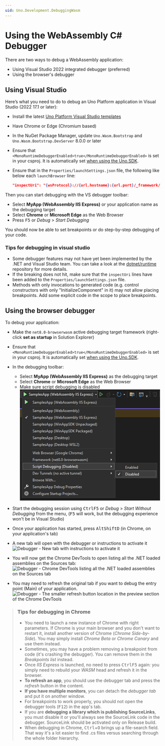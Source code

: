 ```yaml
---
uid: Uno.Development.DebuggingWasm
---
```


# Using the WebAssembly C# Debugger

There are two ways to debug a WebAssembly application:

- Using Visual Studio 2022 integrated debugger (preferred)
- Using the browser's debugger

## Using Visual Studio

Here’s what you need to do to debug an Uno Platform application in Visual Studio (2022 17.1 or later):

- Install the latest [Uno Platform Visual Studio templates](./get-started-vs-2022.md#install-the-solution-templates)
- Have Chrome or Edge (Chromium based)
- In the NuGet Package Manager, update `Uno.Wasm.Bootstrap` and `Uno.Wasm.Bootstrap.DevServer` 8.0.0 or later
- Ensure that `<MonoRuntimeDebuggerEnabled>true</MonoRuntimeDebuggerEnabled>` is set in your csproj. It is automatically set [when using the Uno.SDK](xref:Uno.Features.Uno.Sdk).
- Ensure that in the `Properties/launchSettings.json` file, the following like below each `launchBrowser` line:

    ```json
    "inspectUri": "{wsProtocol}://{url.hostname}:{url.port}/_framework/debug/ws-proxy?browser={browserInspectUri}",
    ```

Then you can start debugging with the VS debugger toolbar:

- Select **MyApp (WebAssembly IIS Express)** or your application name as the debugging target
- Select **Chrome** or **Microsoft Edge** as the Web Browser
- Press <kbd>F5</kbd> or _Debug_ > _Start Debugging_

You should now be able to set breakpoints or do step-by-step debugging of your code.

### Tips for debugging in visual studio

- Some debugger features may not have yet been implemented by the .NET and Visual Studio team. You can take a look at the [dotnet/runtime](https://github.com/dotnet/runtime) repository for more details.
- If the breaking does not hit, make sure that the `inspectUri` lines have been added to the `Properties/launchSettings.json` file.
- Methods with only invocations to generated code (e.g. control constructors with only "InitializeComponent" in it) may not allow placing breakpoints. Add some explicit code in the scope to place breakpoints.

## Using the browser debugger

To debug your application:

- Make the `net8.0-browserwasm` active debugging target framework (right-click **set as startup** in Solution Explorer)
- Ensure that `<MonoRuntimeDebuggerEnabled>true</MonoRuntimeDebuggerEnabled>` is set in your csproj. It is automatically set [when using the Uno.SDK](xref:Uno.Features.Uno.Sdk).
- In the debugging toolbar:

  - Select **MyApp (WebAssembly IIS Express)** as the debugging target
  - Select **Chrome** or **Microsoft Edge** as the Web Browser
  - Make sure script debugging is disabled<br/>
   ![IIS express settings](Assets/quick-start/wasm-debugging-iis-express.png)

- Start the debugging session using <kbd>Ctrl</kbd><kbd>F5</kbd> or _Debug_ > _Start Without Debugging_ from the menu, (<kbd>F5</kbd> will work, but the debugging experience won't be in Visual Studio)
- Once your application has started, press <kbd>Alt</kbd><kbd>Shift</kbd><kbd>D</kbd> (in Chrome, on your application's tab)
- A new tab will open with the debugger or instructions to activate it
![Debugger - New tab with instructions to activate it](Assets/quick-start/wasm-debugger-step-01.png)
- You will now get the Chrome DevTools to open listing all the .NET loaded assemblies on the Sources tab:<br/>
![Debugger - Chrome DevTools listing all the .NET loaded assemblies on the Sources tab](Assets/quick-start/wasm-debugger-step-02.png)
- You may need to refresh the original tab if you want to debug the entry point (Main) of your application.<br/>
![Debugger - The smaller refresh button location in the preview section of the Chrome DevTools](Assets/quick-start/wasm-debugger-step-03.png)

> ### Tips for debugging in Chrome
>
> - You need to launch a new instance of Chrome with right parameters. If Chrome is your main browser
> and you don't want to restart it, install another version of Chrome (_Chrome Side-by-Side_).
> You may simply install _Chrome Beta_ or _Chrome Canary_ and use them instead.
> - Sometimes, you may have a problem removing a breakpoint from code (it's crashing the debugger).
> You can remove them in the _Breakpoints list_ instead.
> - Once _IIS Express_ is launched, no need to press <kbd>Ctrl</kbd><kbd>F5</kbd> again: you simply need to rebuild your
> _WASM_ head and refresh it in the browser.
> - **To refresh an app**, you should use the debugger tab and press the _refresh_ button in the content.
> - **If you have multiple monitors**, you can detach the _debugger tab_ and put it on another window.
> - For breakpoints to work properly, you should not open the debugger tools (<kbd>F12</kbd>) in the app's tab.
> - If you are **debugging a library which is publishing SourceLinks**, you must disable it or you'll
> always see the SourceLink code in the debugger. SourceLink should be activated only on Release build.
> - When debugging in Chrome, <kbd>Ctrl</kbd>+<kbd>O</kbd> brings up a file-search field. That way it's a lot easier to find .cs files versus searching through the whole folder hierarchy.
